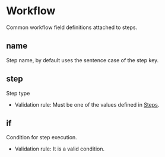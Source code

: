 # Workflow

[//]: # (This file is automatically generated by script, do not modify it.)
 
Common workflow field definitions attached to steps.
## name
Step name, by default uses the sentence case of the step key.

## step
Step type
* Validation rule: Must be one of the values defined in [Steps](/nep/definition/4-steps.html).

## if
Condition for step execution.
* Validation rule: It is a valid condition.
